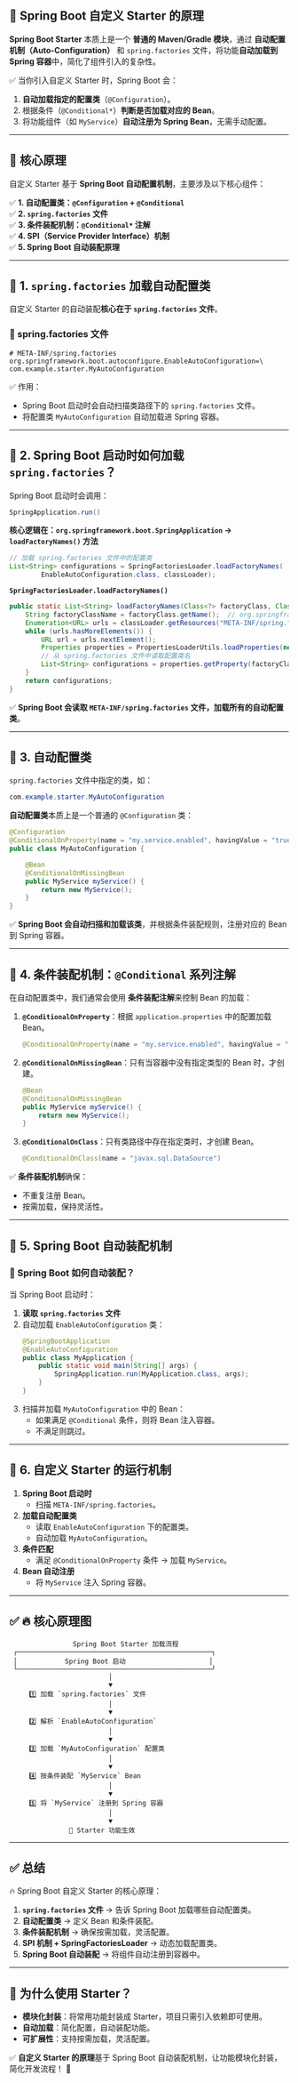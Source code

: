 ## **🚀 Spring Boot 自定义 Starter 的原理**
**Spring Boot Starter** 本质上是一个 **普通的 Maven/Gradle 模块**，通过 **自动配置机制（Auto-Configuration）** 和 `spring.factories` 文件，将功能**自动加载到 Spring 容器**中，简化了组件引入的复杂性。

✅ 当你引入自定义 Starter 时，Spring Boot 会：
1. **自动加载指定的配置类**（`@Configuration`）。
2. 根据条件（`@Conditional*`）**判断是否加载对应的 Bean**。
3. 将功能组件（如 `MyService`）**自动注册为 Spring Bean**，无需手动配置。

---

## **🌟 核心原理**
自定义 Starter 基于 **Spring Boot 自动配置机制**，主要涉及以下核心组件：

✅ **1. 自动配置类：`@Configuration` + `@Conditional`**  
✅ **2. `spring.factories` 文件**  
✅ **3. 条件装配机制：`@Conditional*` 注解**  
✅ **4. SPI（Service Provider Interface）机制**  
✅ **5. Spring Boot 自动装配原理**

---

## **📌 1. `spring.factories` 加载自动配置类**
自定义 Starter 的自动装配**核心在于 `spring.factories` 文件**。

### **🔹 spring.factories 文件**
```properties
# META-INF/spring.factories
org.springframework.boot.autoconfigure.EnableAutoConfiguration=\
com.example.starter.MyAutoConfiguration
```
✅ 作用：
- Spring Boot 启动时会自动扫描类路径下的 `spring.factories` 文件。
- 将配置类 `MyAutoConfiguration` 自动加载进 Spring 容器。

---

## **📌 2. Spring Boot 启动时如何加载 `spring.factories`？**
Spring Boot 启动时会调用：
```java
SpringApplication.run()
```
**核心逻辑在：`org.springframework.boot.SpringApplication` → `loadFactoryNames()` 方法**
```java
// 加载 spring.factories 文件中的配置类
List<String> configurations = SpringFactoriesLoader.loadFactoryNames(
        EnableAutoConfiguration.class, classLoader);
```

**`SpringFactoriesLoader.loadFactoryNames()`**
```java
public static List<String> loadFactoryNames(Class<?> factoryClass, ClassLoader classLoader) {
    String factoryClassName = factoryClass.getName();  // org.springframework.boot.autoconfigure.EnableAutoConfiguration
    Enumeration<URL> urls = classLoader.getResources("META-INF/spring.factories");
    while (urls.hasMoreElements()) {
        URL url = urls.nextElement();
        Properties properties = PropertiesLoaderUtils.loadProperties(new UrlResource(url));
        // 从 spring.factories 文件中读取配置类名
        List<String> configurations = properties.getProperty(factoryClassName);
    }
    return configurations;
}
```
✅ **Spring Boot 会读取 `META-INF/spring.factories` 文件，加载所有的自动配置类**。

---

## **📌 3. 自动配置类**
`spring.factories` 文件中指定的类，如：
```java
com.example.starter.MyAutoConfiguration
```
**自动配置类**本质上是一个普通的 `@Configuration` 类：
```java
@Configuration
@ConditionalOnProperty(name = "my.service.enabled", havingValue = "true", matchIfMissing = true)
public class MyAutoConfiguration {

    @Bean
    @ConditionalOnMissingBean
    public MyService myService() {
        return new MyService();
    }
}
```
✅ **Spring Boot 会自动扫描和加载该类**，并根据条件装配规则，注册对应的 Bean 到 Spring 容器。

---

## **📌 4. 条件装配机制：`@Conditional` 系列注解**
在自动配置类中，我们通常会使用 **条件装配注解**来控制 Bean 的加载：
1. **`@ConditionalOnProperty`**：根据 `application.properties` 中的配置加载 Bean。
   ```java
   @ConditionalOnProperty(name = "my.service.enabled", havingValue = "true", matchIfMissing = true)
   ```

2. **`@ConditionalOnMissingBean`**：只有当容器中没有指定类型的 Bean 时，才创建。
   ```java
   @Bean
   @ConditionalOnMissingBean
   public MyService myService() {
       return new MyService();
   }
   ```

3. **`@ConditionalOnClass`**：只有类路径中存在指定类时，才创建 Bean。
   ```java
   @ConditionalOnClass(name = "javax.sql.DataSource")
   ```

✅ **条件装配机制**确保：
- 不重复注册 Bean。
- 按需加载，保持灵活性。

---

## **📌 5. Spring Boot 自动装配机制**
### **🔹 Spring Boot 如何自动装配？**
当 Spring Boot 启动时：
1. **读取 `spring.factories` 文件**
2. 自动加载 `EnableAutoConfiguration` 类：
   ```java
   @SpringBootApplication
   @EnableAutoConfiguration
   public class MyApplication {
       public static void main(String[] args) {
           SpringApplication.run(MyApplication.class, args);
       }
   }
   ```
3. 扫描并加载 `MyAutoConfiguration` 中的 Bean：
    - 如果满足 `@Conditional` 条件，则将 Bean 注入容器。
    - 不满足则跳过。

---

## **📌 6. 自定义 Starter 的运行机制**
1. **Spring Boot 启动时**
    - 扫描 `META-INF/spring.factories`。
2. **加载自动配置类**
    - 读取 `EnableAutoConfiguration` 下的配置类。
    - 自动加载 `MyAutoConfiguration`。
3. **条件匹配**
    - 满足 `@ConditionalOnProperty` 条件 → 加载 `MyService`。
4. **Bean 自动注册**
    - 将 `MyService` 注入 Spring 容器。

---

## ✅ **🔥 核心原理图**
```
                Spring Boot Starter 加载流程
 ┌─────────────────────────────────────────────────┐
 │            Spring Boot 启动                     │
 └─────────────────────────────────────────────────┘
                         │
                         ▼
     1️⃣ 加载 `spring.factories` 文件  
                         │
                         ▼
     2️⃣ 解析 `EnableAutoConfiguration`
                         │
                         ▼
     3️⃣ 加载 `MyAutoConfiguration` 配置类
                         │
                         ▼
     4️⃣ 按条件装配 `MyService` Bean  
                         │
                         ▼
     5️⃣ 将 `MyService` 注册到 Spring 容器  
                         │
                         ▼
               🚀 Starter 功能生效
```

---

## **✅ 总结**
🔥 Spring Boot 自定义 Starter 的核心原理：
1. **`spring.factories` 文件** → 告诉 Spring Boot 加载哪些自动配置类。
2. **自动配置类** → 定义 Bean 和条件装配。
3. **条件装配机制** → 确保按需加载，灵活配置。
4. **SPI 机制 + SpringFactoriesLoader** → 动态加载配置类。
5. **Spring Boot 自动装配** → 将组件自动注册到容器中。

---

## **🚀 为什么使用 Starter？**
- **模块化封装**：将常用功能封装成 Starter，项目只需引入依赖即可使用。
- **自动加载**：简化配置，自动装配功能。
- **可扩展性**：支持按需加载，灵活配置。

✅ **自定义 Starter 的原理**基于 Spring Boot 自动装配机制，让功能模块化封装，简化开发流程！ 🚀